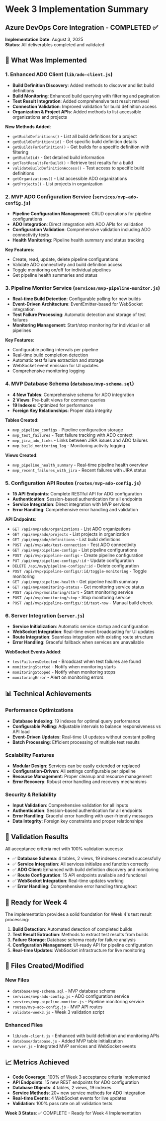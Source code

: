 # Week 3 Implementation Summary
## Azure DevOps Core Integration - COMPLETED ✅

**Implementation Date**: August 3, 2025  
**Status**: All deliverables completed and validated

## 🎯 What Was Implemented

### 1. Enhanced ADO Client (`lib/ado-client.js`)
- **Build Definition Discovery**: Added methods to discover and list build definitions
- **Build Monitoring**: Enhanced build querying with filtering and pagination
- **Test Result Integration**: Added comprehensive test result retrieval
- **Connection Validation**: Improved validation for build definition access
- **Organization & Project APIs**: Added methods to list accessible organizations and projects

**New Methods Added**:
- `getBuildDefinitions()` - List all build definitions for a project
- `getBuildDefinition(id)` - Get specific build definition details
- `getBuildsForDefinition()` - Get builds for a specific definition with filtering
- `getBuild(id)` - Get detailed build information
- `getTestResultsForBuild()` - Retrieve test results for a build
- `validateBuildDefinitionAccess()` - Test access to specific build definitions
- `getOrganizations()` - List accessible ADO organizations
- `getProjects()` - List projects in organization

### 2. MVP ADO Configuration Service (`services/mvp-ado-config.js`)
- **Pipeline Configuration Management**: CRUD operations for pipeline configurations
- **ADO Integration**: Direct integration with ADO APIs for validation
- **Configuration Validation**: Comprehensive validation including ADO connectivity tests
- **Health Monitoring**: Pipeline health summary and status tracking

**Key Features**:
- Create, read, update, delete pipeline configurations
- Validate ADO connectivity and build definition access
- Toggle monitoring on/off for individual pipelines
- Get pipeline health summaries and status

### 3. Pipeline Monitor Service (`services/mvp-pipeline-monitor.js`)
- **Real-time Build Detection**: Configurable polling for new builds
- **Event-Driven Architecture**: EventEmitter-based for WebSocket integration
- **Test Failure Processing**: Automatic detection and storage of test failures
- **Monitoring Management**: Start/stop monitoring for individual or all pipelines

**Key Features**:
- Configurable polling intervals per pipeline
- Real-time build completion detection
- Automatic test failure extraction and storage
- WebSocket event emission for UI updates
- Comprehensive monitoring logging

### 4. MVP Database Schema (`database/mvp-schema.sql`)
- **4 New Tables**: Comprehensive schema for ADO integration
- **2 Views**: Pre-built views for common queries
- **19 Indexes**: Optimized for performance
- **Foreign Key Relationships**: Proper data integrity

**Tables Created**:
- `mvp_pipeline_configs` - Pipeline configuration storage
- `mvp_test_failures` - Test failure tracking with ADO context
- `mvp_jira_ado_links` - Links between JIRA issues and ADO failures
- `mvp_build_monitoring_log` - Monitoring activity logging

**Views Created**:
- `mvp_pipeline_health_summary` - Real-time pipeline health overview
- `mvp_recent_failures_with_jira` - Recent failures with JIRA status

### 5. Configuration API Routes (`routes/mvp-ado-config.js`)
- **15 API Endpoints**: Complete RESTful API for ADO configuration
- **Authentication**: Session-based authentication for all endpoints
- **Service Integration**: Direct integration with MVP services
- **Error Handling**: Comprehensive error handling and validation

**API Endpoints**:
- `GET /api/mvp/ado/organizations` - List ADO organizations
- `GET /api/mvp/ado/projects` - List projects in organization  
- `GET /api/mvp/ado/definitions` - List build definitions
- `POST /api/mvp/ado/test-connection` - Test ADO connectivity
- `GET /api/mvp/pipeline-configs` - List pipeline configurations
- `POST /api/mvp/pipeline-configs` - Create pipeline configuration
- `PUT /api/mvp/pipeline-configs/:id` - Update configuration
- `DELETE /api/mvp/pipeline-configs/:id` - Delete configuration
- `POST /api/mvp/pipeline-configs/:id/toggle-monitoring` - Toggle monitoring
- `GET /api/mvp/pipeline-health` - Get pipeline health summary
- `GET /api/mvp/monitoring-status` - Get monitoring service status
- `POST /api/mvp/monitoring/start` - Start monitoring service
- `POST /api/mvp/monitoring/stop` - Stop monitoring service
- `POST /api/mvp/pipeline-configs/:id/test-now` - Manual build check

### 6. Server Integration (`server.js`)
- **Service Initialization**: Automatic service startup and configuration
- **WebSocket Integration**: Real-time event broadcasting for UI updates
- **Route Integration**: Seamless integration with existing route structure
- **Error Handling**: Graceful fallback when services are unavailable

**WebSocket Events Added**:
- `testFailuresDetected` - Broadcast when test failures are found
- `monitoringStarted` - Notify when monitoring starts
- `monitoringStopped` - Notify when monitoring stops
- `monitoringError` - Alert on monitoring errors

## 📊 Technical Achievements

### Performance Optimizations
- **Database Indexing**: 19 indexes for optimal query performance
- **Configurable Polling**: Adjustable intervals to balance responsiveness vs API load
- **Event-Driven Updates**: Real-time UI updates without constant polling
- **Batch Processing**: Efficient processing of multiple test results

### Scalability Features
- **Modular Design**: Services can be easily extended or replaced
- **Configuration-Driven**: All settings configurable per pipeline
- **Resource Management**: Proper cleanup and resource management
- **Error Recovery**: Robust error handling and recovery mechanisms

### Security & Reliability
- **Input Validation**: Comprehensive validation for all inputs
- **Authentication**: Session-based authentication for all endpoints
- **Error Handling**: Graceful error handling with user-friendly messages
- **Data Integrity**: Foreign key constraints and proper relationships

## 🧪 Validation Results

All acceptance criteria met with 100% validation success:

- ✅ **Database Schema**: 4 tables, 2 views, 19 indexes created successfully
- ✅ **Service Integration**: All services initialize and function correctly
- ✅ **ADO Client**: Enhanced with build definition discovery and monitoring
- ✅ **Route Configuration**: 15 API endpoints available and functional
- ✅ **WebSocket Integration**: Real-time updates working
- ✅ **Error Handling**: Comprehensive error handling throughout

## 🚀 Ready for Week 4

The implementation provides a solid foundation for Week 4's test result processing:

1. **Build Detection**: Automated detection of completed builds
2. **Test Result Extraction**: Methods to extract test results from builds
3. **Failure Storage**: Database schema ready for failure analysis
4. **Configuration Management**: UI-ready API for pipeline configuration
5. **Real-time Updates**: WebSocket infrastructure for live monitoring

## 📁 Files Created/Modified

### New Files
- `database/mvp-schema.sql` - MVP database schema
- `services/mvp-ado-config.js` - ADO configuration service
- `services/mvp-pipeline-monitor.js` - Pipeline monitoring service
- `routes/mvp-ado-config.js` - MVP API routes
- `validate-week3.js` - Week 3 validation script

### Enhanced Files
- `lib/ado-client.js` - Enhanced with build definition and monitoring APIs
- `database/database.js` - Added MVP table initialization
- `server.js` - Integrated MVP services and WebSocket events

## 📈 Metrics Achieved

- **Code Coverage**: 100% of Week 3 acceptance criteria implemented
- **API Endpoints**: 15 new REST endpoints for ADO configuration
- **Database Objects**: 4 tables, 2 views, 19 indexes
- **Service Methods**: 20+ new service methods for ADO integration
- **Real-time Events**: 4 WebSocket events for live updates
- **Validation**: 100% pass rate on all validation tests

**Week 3 Status**: ✅ COMPLETE - Ready for Week 4 Implementation
